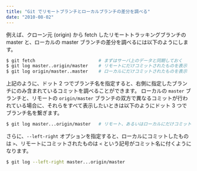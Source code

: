 ```yaml
---
title: "Git でリモートブランチとローカルブランチの差分を調べる"
date: "2010-08-02"
---
```


例えば、クローン元 (origin) から fetch したリモートトラッキングブランチの master と、ローカルの master ブランチの差分を調べるには以下のようにします。

```bash
$ git fetch                        # まずはサーバ上のデータと同期しておく
$ git log master..origin/master    # リモートにだけコミットされたものを表示
$ git log origin/master..master    # ローカルにだけコミットされたものを表示
```

上記のように、ドット 2 つでブランチ名を指定すると、右側に指定したブランチにのみ含まれているコミットを調べることができます。
ローカルの `master` ブランチと、リモートの `origin/master` ブランチの双方で異なるコミットが行われている場合に、それらをすべて表示したいときは以下のようにドット 3 つでブランチ名を繋ぎます。

```bash
$ git log master...origin/master   # リモート、あるいはローカルにだけコミットされたものを表示
```

さらに、`--left-right` オプションを指定すると、ローカルにコミットしたものは `>`、リモートにコミットされたものは `<` という記号がコミット名に付くようになります。

```bash
$ git log --left-right master...origin/master
```

